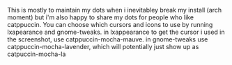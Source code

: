 This is mostly to maintain my dots when i inevitabley break my install (arch moment) but i'm also happy to share my dots for people who like catppuccin. You can choose which cursors and icons to use by running lxapearance and gnome-tweaks. in lxappearance to get the cursor i used in the screenshot, use catppuccin-mocha-mauve. in gnome-tweaks use catppuccin-mocha-lavender, which will potentially just show up as catpuccin-mocha-la



